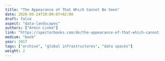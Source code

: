 ```yaml
---
title: "The Appearance of That Which Cannot Be Seen"
date: 2020-05-24T20:09:07+02:00
draft: false
aspect: "data-landscapes"
authors: ["Armin Linke"]
link: "https://spectorbooks.com/de/the-appearance-of-that-which-cannot-be-seen"
medium: "book"
year: 2017
tags: ["archive", "global infrastructures", "data spaces"]
weight: 2
---
```

